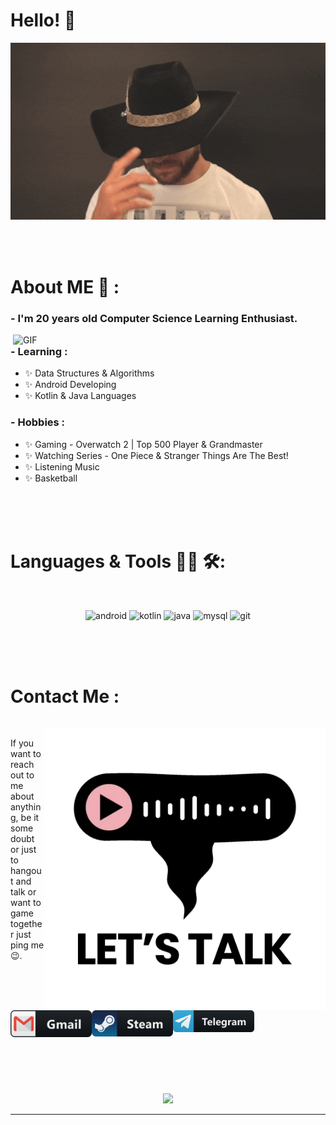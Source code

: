 # Hello! 👋

<div align="center">
<img hight="300" width="700" alt="GIF" align="center" src="https://github.com/DivisionCom/DivisionCom/blob/main/assets/howdy.gif">
</div>

</br>
</br>
</br>


# About ME 💬 :

### - I'm 20 years  old Computer Science Learning Enthusiast.

<img hight="400" width="500" alt="GIF" align="right" src="https://github.com/DivisionCom/DivisionCom/blob/main/assets/hiThere.gif">

### - Learning :
- ✨ Data Structures & Algorithms
- ✨ Android Developing
- ✨ Kotlin & Java Languages

### - Hobbies : 
- ✨ Gaming - Overwatch 2 | Top 500 Player & Grandmaster
- ✨ Watching Series - One Piece & Stranger Things Are The Best!
- ✨ Listening Music
- ✨ Basketball

</br>
</br>
</br>



# Languages & Tools 👨‍💻 🛠:
</br>

<p align="center">

<!-- For more icons please follow  https://github.com/MikeCodesDotNET/ColoredBadges -->
<img src="https://github.com/DivisionCom/skill-icons/blob/main/icons/AndroidStudio-Dark.svg" alt="android"  width="80" hight="80">
<img src="https://github.com/DivisionCom/skill-icons/blob/main/icons/Kotlin-Dark.svg" alt="kotlin" width="80" hight="80">
<img src="https://github.com/DivisionCom/skill-icons/blob/main/icons/Java-Dark.svg" alt="java" width="80" hight="80">
<img src="https://github.com/DivisionCom/skill-icons/blob/main/icons/MySQL-Dark.svg" alt="mysql" width="80" hight="80">
<img src="https://github.com/DivisionCom/skill-icons/blob/main/icons/Git.svg" alt="git" width="80" hight="80">
</p>
</br>
</br>
</br>



# Contact Me :

<p>
 </br>


<img hight="320" width="450" align="right" alt="GIF" src="https://github.com/DivisionCom/DivisionCom/blob/main/assets/letstalk.gif">


If you want to reach out to me about anything, be it some doubt or just to hangout and talk or want to game together just ping me 😉.

<a href="mailto:xd6511@gmail.com">
 <img align="left" alt="Gmail" width="130" hight="100" src="https://github.com/DivisionCom/DivisionCom/blob/main/assets/gmail.png" />
</a>
<a href="https://steamcommunity.com/id/DivisionCommander/">
  <img align="left" alt="Steam" width="130" hight="100" src="https://github.com/DivisionCom/DivisionCom/blob/main/assets/steam.png" />
</a>
</br>
</br>
</br>
</a>
<a href="https://t.me/DivisionCommander">
  <img align="left" alt=" Reddit" width="130" hight="100" src="https://github.com/DivisionCom/DivisionCom/blob/main/assets/telegram.png" />
</a>
</p>
 

</br>
</br>
</br>
</br>
</br>
</br>
</br>



<p align="center" >  
  <a href="https://github.com/anuraghazra/github-readme-stats"> 
<img  src="https://github-readme-stats.vercel.app/api?username=DivisionCom&show_icons=true&theme=radical"/>
  </a>
  </p>

*************

